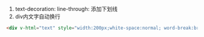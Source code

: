 1. text-decoration: line-through: 添加下划线
2. div内文字自动换行

```html
<div v-html="text" style="width:200px;white-space:normal; word-break:break-all;overflow:hidden"></div>
```

